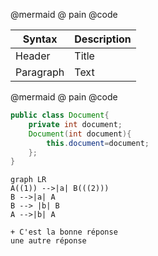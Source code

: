 @mermaid @ pain @code

| Syntax      | Description |
| ----------- | ----------- |
| Header      | Title       |
| Paragraph   | Text        |

@mermaid @ pain @code

```java
public class Document{
    private int document;
    Document(int document){
        this.document=document;
    };
}
```
```mermaid
graph LR
A((1)) -->|a| B(((2)))
B -->|a| A
B --> |b| B
A -->|b| A
```

```reponses
+ C'est la bonne réponse
une autre réponse
```
